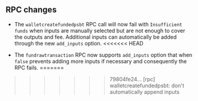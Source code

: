 RPC changes
-----------
- The `walletcreatefundedpsbt` RPC call will now fail with
  `Insufficient funds` when inputs are manually selected but are not enough to cover
  the outputs and fee. Additional inputs can automatically be added through the
  new `add_inputs` option.
<<<<<<< HEAD

- The `fundrawtransaction` RPC now supports `add_inputs` option that when `false`
  prevents adding more inputs if necessary and consequently the RPC fails.
=======
>>>>>>> 79804fe24... [rpc] walletcreatefundedpsbt: don't automatically append inputs
